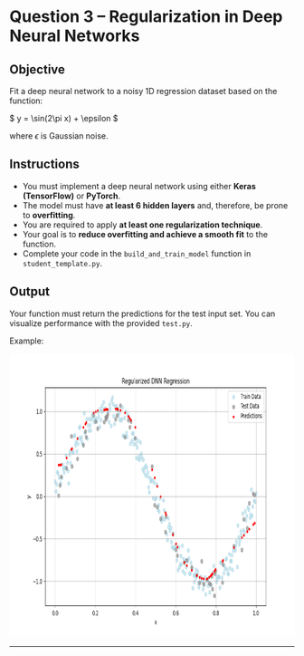 # Question 3 – Regularization in Deep Neural Networks

## Objective

Fit a deep neural network to a noisy 1D regression dataset based on the function:

$
y = \sin(2\pi x) + \epsilon
$


where $\epsilon$ is Gaussian noise.

## Instructions

- You must implement a deep neural network using either **Keras (TensorFlow)** or **PyTorch**.
- The model must have **at least 6 hidden layers** and, therefore, be prone to **overfitting**.
- You are required to apply **at least one regularization technique**.
- Your goal is to **reduce overfitting and achieve a smooth fit** to the function.
- Complete your code in the `build_and_train_model` function in `student_template.py`.

## Output

Your function must return the predictions for the test input set. You can visualize performance with the provided `test.py`.

Example:

<img src="example_result.png" alt="Alt Text" width="900" height="500">


---
